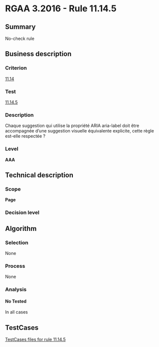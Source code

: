 # RGAA 3.2016 - Rule 11.14.5

## Summary
No-check rule


## Business description

### Criterion
[11.14](http://references.modernisation.gouv.fr/rgaa-accessibilite/criteres.html#crit-11-14)

### Test
[11.14.5](http://references.modernisation.gouv.fr/rgaa-accessibilite/criteres.html#test-11-14-5)

### Description
Chaque suggestion qui utilise la propriété ARIA aria-label doit être accompagnée d’une suggestion visuelle équivalente explicite, cette règle est-elle respectée ?

### Level
**AAA**


## Technical description

### Scope
**Page**

### Decision level


## Algorithm

### Selection
None

### Process
None

### Analysis

#### No Tested
In all cases


##  TestCases

[TestCases files for rule 11.14.5](https://github.com/Asqatasun/Asqatasun/tree/RGAA_3.2016/rules/rules-rgaa3.2016/src/test/resources/testcases/rgaa32016/Rgaa32016Rule111405/)


